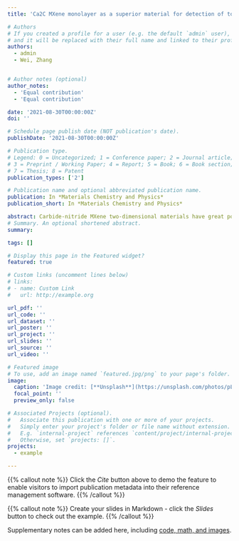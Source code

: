```yaml
---
title: 'Ca2C MXene monolayer as a superior material for detection of toxic pnictogen hydrides'

# Authors
# If you created a profile for a user (e.g. the default `admin` user), write the username (folder name) here
# and it will be replaced with their full name and linked to their profile.
authors:
  - admin
  - Wei, Zhang


# Author notes (optional)
author_notes:
  - 'Equal contribution'
  - 'Equal contribution'

date: '2021-08-30T00:00:00Z'
doi: ''

# Schedule page publish date (NOT publication's date).
publishDate: '2021-08-30T00:00:00Z'

# Publication type.
# Legend: 0 = Uncategorized; 1 = Conference paper; 2 = Journal article;
# 3 = Preprint / Working Paper; 4 = Report; 5 = Book; 6 = Book section;
# 7 = Thesis; 8 = Patent
publication_types: ['2']

# Publication name and optional abbreviated publication name.
publication: In *Materials Chemistry and Physics*
publication_short: In *Materials Chemistry and Physics*

abstract: Carbide-nitride MXene two-dimensional materials have great potential to be used in the future electronic applications. However, determining the interaction between gas molecules and two-dimensional materials is an important step for designing novel gas sensors. Herein, we theoretically investigate the sensitivity of Ca2C MXene monolayer toward pnictogen hydrides (NH3, PH3, AsH3, and SbH3). We found that the toxic gas molecules adsorption with high adsorption energies have a considerable effect on the electronic properties of the Ca2C MXene layer. The molecular dynamics calculations at 400 K also verified the thermal stability of the gas/Ca2C systems. Our results might be helpful for future researches toward application of carbide-nitride MXene materials for detecting toxic gas molecules.
# Summary. An optional shortened abstract.
summary: 

tags: []

# Display this page in the Featured widget?
featured: true

# Custom links (uncomment lines below)
# links:
# - name: Custom Link
#   url: http://example.org

url_pdf: ''
url_code: ''
url_dataset: ''
url_poster: ''
url_project: ''
url_slides: ''
url_source: ''
url_video: ''

# Featured image
# To use, add an image named `featured.jpg/png` to your page's folder.
image:
  caption: 'Image credit: [**Unsplash**](https://unsplash.com/photos/pLCdAaMFLTE)'
  focal_point: ''
  preview_only: false

# Associated Projects (optional).
#   Associate this publication with one or more of your projects.
#   Simply enter your project's folder or file name without extension.
#   E.g. `internal-project` references `content/project/internal-project/index.md`.
#   Otherwise, set `projects: []`.
projects:
  - example

---
```


{{% callout note %}}
Click the _Cite_ button above to demo the feature to enable visitors to import publication metadata into their reference management software.
{{% /callout %}}

{{% callout note %}}
Create your slides in Markdown - click the _Slides_ button to check out the example.
{{% /callout %}}

Supplementary notes can be added here, including [code, math, and images](https://wowchemy.com/docs/writing-markdown-latex/).
